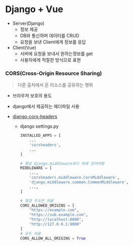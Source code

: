 # Django + Vue

- Server(Django)
  - 정보 제공
  - DB와 통신하며 데이터를 CRUD
  - 요청을 보낸 Client에게 정보를 응답
- Client(Vue)
  - 서버에 요청을 보내서 원하는정보를 get
  - 사용자에게 적절한 방식으로 표현



### CORS(Cross-Origin Resource Sharing)

> 다른 출처에서 온 리소스를 공유하는 행위

- 브라우저 보호의 용도

- django에서 제공하는 헤더파일 사용

- [django-cors-headers](https://github.com/adamchainz/django-cors-headers)

  - django settings.py

    ```python
    INSTALLED_APPS = [
        ...
        'corsheaders',
        ...
    ]
    
    # 항상 django.middleware보다 위에 있어야함
    MIDDLEWARE = [
        ...,
        'corsheaders.middleware.CorsMiddleware',
        'django.middleware.common.CommonMiddleware',
        ...,
    ]
    
    # 특정 주소만 허용
    CORS_ALLOWED_ORIGINS = [
        "https://example.com",
        "https://sub.example.com",
        "http://localhost:8080",
        "http://127.0.0.1:9000"
    ]
    # 모두 허용
    CORS_ALLOW_ALL_ORIGINS = True
    ```

    

